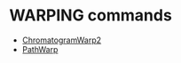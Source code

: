 <h1>WARPING commands</h1>

* [ChromatogramWarp2](./ChromatogramWarp2.html)
* [PathWarp](./PathWarp.html)

